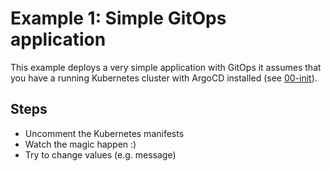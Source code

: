 # Example 1: Simple GitOps application

This example deploys a very simple application with GitOps it assumes that
you have a running Kubernetes cluster with ArgoCD installed
(see [00-init](../00-init)).

## Steps

* Uncomment the Kubernetes manifests
* Watch the magic happen :)
* Try to change values (e.g. message)
